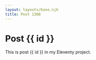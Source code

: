 ```yaml
---
layout: layouts/base.njk
title: Post 1308
---
```


# Post {{ id }}

This is post {{ id }} in my Eleventy project.
